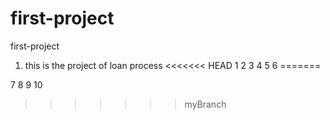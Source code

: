 # first-project

first-project

1. this is the project of loan process
<<<<<<< HEAD
   1
   2
   3
   4
   5
   6
=======

7
8
9
10
>>>>>>> myBranch
